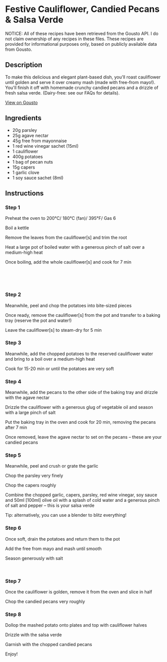 # Festive Cauliflower, Candied Pecans & Salsa Verde

NOTICE: All of these recipes have been retrieved from the Gousto API. I do not claim ownership of any recipes in these files. These recipes are provided for informational purposes only, based on publicly available data from Gousto.

## Description

To make this delicious and elegant plant-based dish, you'll roast cauliflower until golden and serve it over creamy mash (made with free-from mayo!). You'll finish it off with homemade crunchy candied pecans and a drizzle of fresh salsa verde. (Dairy-free: see our FAQs for details).

[View on Gousto](https://www.gousto.co.uk/recipes/cookbook/festive-cauliflower-candied-pecans-salsa-verde)

## Ingredients

- 20g parsley
- 25g agave nectar
- 45g free from mayonnaise
- 1 red wine vinegar sachet (15ml)
- 1 cauliflower 
- 400g potatoes
- 1 bag of pecan nuts
- 15g capers
- 1 garlic clove
- 1 soy sauce sachet (8ml) 

## Instructions


### Step 1

Preheat the oven to 200°C/ 180°C (fan)/ 395°F/ Gas 6


Boil a kettle


Remove the leaves from the cauliflower<span class="text-danger">[s]</span> and trim the root 


Heat a large pot of boiled water with a generous pinch of salt over a medium-high heat 


Once boiling, add the whole cauliflower<span class="text-danger">[s]</span><span class="text-danger"> </span>and cook for 7 min


 


<span style="font-family:Lato;font-size:15px;white-space:pre-wrap;"> </span>


### Step 2

Meanwhile, peel and chop the potatoes into bite-sized pieces 


Once ready, remove the cauliflower<span class="text-danger">[s]</span> from the pot and transfer to a baking tray (reserve the pot and water!) 


Leave the cauliflower<span class="text-danger">[s] </span>to steam-dry for 5 min


### Step 3

Meanwhile, add the chopped potatoes to the reserved cauliflower water and bring to a boil over a medium-high heat 


Cook for 15-20 min or until the potatoes are very soft


### Step 4

Meanwhile, add the pecans to the other side of the baking tray and drizzle with the agave nectar 


Drizzle the cauliflower with a generous glug of vegetable oil and season with a large pinch of salt 


Put the baking tray in the oven and cook for 20 min, removing the pecans after 7 min


Once removed, leave the agave nectar to set on the pecans – these are your candied pecans


### Step 5

Meanwhile, peel and crush or grate the garlic


Chop the parsley very finely 


Chop the capers roughly 


Combine the chopped garlic, capers, parsley, red wine vinegar, soy sauce and 50ml <span class="text-danger">[100ml]</span> olive oil with a splash of cold water and a generous pinch of salt and pepper – this is your salsa verde


Tip: alternatively, you can use a blender to blitz everything!


### Step 6

Once soft, drain the potatoes and return them to the pot 


Add the free from mayo and mash until smooth


Season generously with salt


<span style="font-family:Lato;font-size:15px;white-space:pre-wrap;"> </span>


### Step 7

Once the cauliflower is golden, remove it from the oven and slice in half


Chop the candied pecans very roughly

### Step 8

Dollop the mashed potato onto plates and top with cauliflower halves


Drizzle with the salsa verde 


Garnish with the chopped candied pecans 


Enjoy!


